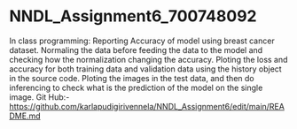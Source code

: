 # NNDL_Assignment6_700748092
In class programming:
Reporting Accuracy of model using breast cancer dataset.
Normaling the data before feeding the data to the model and checking how the normalization changing the accuracy.
Ploting the loss and accuracy for both training data and validation data using the history object in the source code.
Ploting the images in the test data, and then do inferencing to check what is the prediction of the model on the single image.
Git Hub:-
https://github.com/karlapudigirivennela/NNDL_Assignment6/edit/main/README.md

